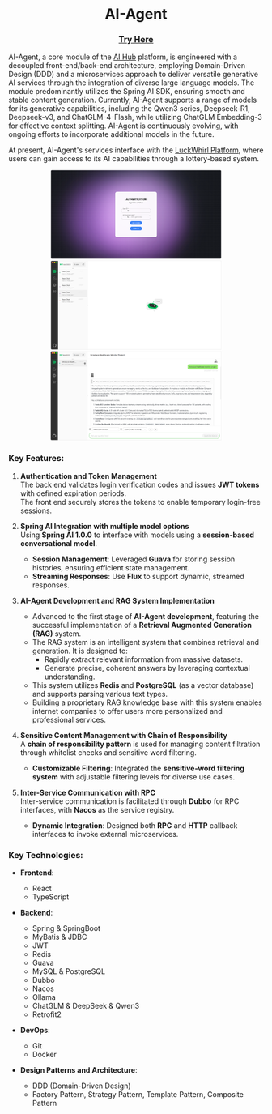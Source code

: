 # <div align="center">AI-Agent</div>

###  <div align="center">[Try Here](http://aihub.linst-yyds.top/)</div>

AI-Agent, a core module of the [AI Hub](https://github.com/lst3455/AI-ChatBot) platform, is engineered with a decoupled front-end/back-end architecture, employing Domain-Driven Design (DDD) and a microservices approach to deliver versatile generative AI services through the integration of diverse large language models. The module predominantly utilizes the Spring AI SDK, ensuring smooth and stable content generation. Currently, AI-Agent supports a range of models for its generative capabilities, including the Qwen3 series, Deepseek-R1, Deepseek-v3, and ChatGLM-4-Flash, while utilizing ChatGLM Embedding-3 for effective context splitting. AI-Agent is continuously evolving, with ongoing efforts to incorporate additional models in the future.

At present, AI-Agent's services interface with the [LuckWhirl Platform](https://github.com/lst3455/LuckWhirl-platform), where users can gain access to its AI capabilities through a lottery-based system.


<div align="center"><img src="docs/readme/auth.png" style="zoom: 33%;" /></div>
<div align="center"><img src="docs/readme/chat2.png" style="zoom: 33%;" /></div>

<div align="center"><img src="docs/readme/agent3.png" style="zoom: 33%;" /></div>

### Key Features:

1.  **Authentication and Token Management**  
    The back end validates login verification codes and issues **JWT tokens** with defined expiration periods.  
    The front end securely stores the tokens to enable temporary login-free sessions.

2.  **Spring AI Integration with multiple model options**  
    Using **Spring AI 1.0.0** to interface with models using a **session-based conversational model**.
    -   **Session Management**: Leveraged **Guava** for storing session histories, ensuring efficient state management.
    -   **Streaming Responses**: Use **Flux** to support dynamic, streamed responses.

3.  **AI-Agent Development and RAG System Implementation**
    -   Advanced to the first stage of **AI-Agent development**, featuring the successful implementation of a **Retrieval Augmented Generation (RAG)** system.
    -   The RAG system is an intelligent system that combines retrieval and generation. It is designed to:
        -   Rapidly extract relevant information from massive datasets.
        -   Generate precise, coherent answers by leveraging contextual understanding.
    -   This system utilizes **Redis** and **PostgreSQL** (as a vector database) and supports parsing various text types.
    -   Building a proprietary RAG knowledge base with this system enables internet companies to offer users more personalized and professional services.

4.  **Sensitive Content Management with Chain of Responsibility**  
    A **chain of responsibility pattern** is used for managing content filtration through whitelist checks and sensitive word filtering.
    -   **Customizable Filtering**: Integrated the **sensitive-word filtering system** with adjustable filtering levels for diverse use cases.

5.  **Inter-Service Communication with RPC**  
    Inter-service communication is facilitated through **Dubbo** for RPC interfaces, with **Nacos** as the service registry.
    -   **Dynamic Integration**: Designed both **RPC** and **HTTP** callback interfaces to invoke external microservices.

### Key Technologies:

- **Frontend**:
   - React
   - TypeScript

- **Backend**:
   - Spring & SpringBoot
   - MyBatis & JDBC
   - JWT
   - Redis
   - Guava
   - MySQL & PostgreSQL
   - Dubbo
   - Nacos
   - Ollama
   - ChatGLM & DeepSeek & Qwen3
   - Retrofit2

- **DevOps**:
   - Git
   - Docker

- **Design Patterns and Architecture**:
   - DDD (Domain-Driven Design)
   - Factory Pattern, Strategy Pattern, Template Pattern, Composite Pattern

